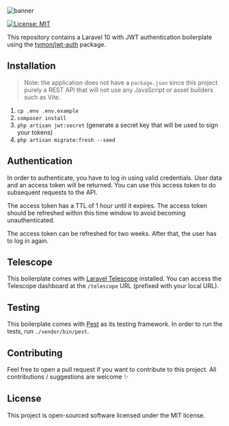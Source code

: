 ![banner](https://github.com/avocado-media/laravel-jwt-rest-api/assets/32078923/406beeba-f72e-41be-bab1-c07ed32eff83)

[![License: MIT](https://img.shields.io/badge/License-MIT-green.svg)](https://opensource.org/licenses/MIT)

This repository contains a Laravel 10 with JWT authentication boilerplate
using the [tymon/jwt-auth](https://github.com/tymondesigns/jwt-auth) package.

## Installation

> Note: the application does not have a `package.json` since this project purely a REST API that will not use any
> JavaScript or asset builders such as Vite.

1. `cp .env .env.example`
2. `composer install`
3. `php artisan jwt:secret` (generate a secret key that will be used to sign your tokens)
4. `php artisan migrate:fresh --seed`

## Authentication

In order to authenticate, you have to log in using valid credentials. User data and an access token will be returned.
You can use this access token to do subsequent requests to the API.

The access token has a TTL of 1 hour until it expires. The access token should be refreshed within this time window to
avoid becoming unauthenticated.

The access token can be refreshed for two weeks. After that, the user has to log in again.

## Telescope

This boilerplate comes with [Laravel Telescope](https://laravel.com/docs/8.x/telescope) installed. You can access the
Telescope dashboard at the `/telescope` URL (prefixed with your local URL).

## Testing

This boilerplate comes with [Pest](https://pestphp.com/) as its testing framework. In order to run the tests,
run `./vendor/bin/pest`.

## Contributing

Feel free to open a pull request if you want to contribute to this project. All contributions / suggestions are
welcome ✨

## License

This project is open-sourced software licensed under the MIT license.
